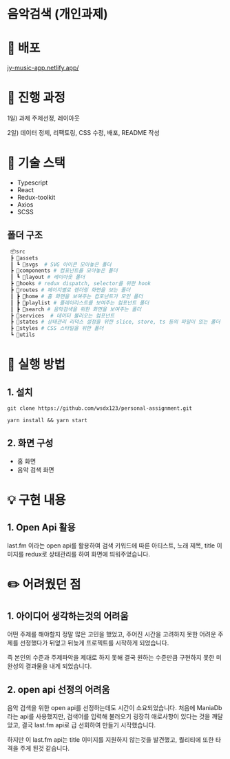# 음악검색 (개인과제)


# 🚀 배포

[jy-music-app.netlify.app/](https://jy-music-app.netlify.app/)


# 📝 진행 과정

1일) 과제 주제선정, 레이아웃

2일) 데이터 정제, 리팩토링, CSS 수정, 배포, README 작성


# 🔧 기술 스택

- Typescript
- React
- Redux-toolkit
- Axios
- SCSS

## 폴더 구조


```sh
 📦src
 ┣ 📂assets
 ┃ ┗ 📂svgs  # SVG 아이콘 모아놓은 폴더
 ┣ 📂components # 컴포넌트를 모아놓은 폴더
 ┃ ┗ 📂layout # 레이아웃 폴더
 ┣ 📂hooks # redux dispatch, selector를 위한 hook
 ┣ 📂routes # 페이지별로 렌더링 화면을 보는 폴더
 ┃ ┣ 📂home # 홈 화면을 보여주는 컴포넌트가 모인 폴더
 ┃ ┣ 📂playlist # 플레이리스트를 보여주는 컴포넌트 폴더
 ┃ ┣ 📂search # 음악검색을 위한 화면을 보여주는 폴더
 ┣ 📂services  # 데이터 불러오는 컴포넌트
 ┣ 📂states # 상태관리 리덕스 설정을 위한 slice, store, ts 등의 파일이 있는 폴더
 ┣ 📂styles # CSS 스타일을 위한 폴더
 ┗ 📂utils
```

# 📌 실행 방법

## 1. 설치
```
git clone https://github.com/wsdx123/personal-assignment.git
```
```
yarn install && yarn start
``` 

## 2. 화면 구성
  - 홈 화면
  - 음악 검색 화면
  

# 💡 구현 내용

## 1. Open Api 활용
last.fm 이라는 open api를 활용하여 검색 키워드에 따른 아티스트, 노래 제목, title 이미지를 redux로 상태관리를 하여 화면에 띄워주었습니다.

#  ✏️ 어려웠던 점

## 1. 아이디어 생각하는것의 어려움

어떤 주제를 해야할지 정말 많은 고민을 했었고, 주어진 시간을 고려하지 못한 어려운 주제를 선정했다가 뒤엎고 뒤늦게 프로젝트를 시작하게 되었습니다. 

즉 본인의 수준과 주제파악을 제대로 하지 못해 결국 원하는 수준만큼 구현하지 못한 미완성의 결과물을 내게 되었습니다.

## 2. open api 선정의 어려움

음악 검색을 위한 open api를 선정하는데도 시간이 소요되었습니다. 처음에 ManiaDb 라는 api를 사용했지만, 검색어를 입력해 불러오기 굉장히 애로사항이 있다는 것을 깨달았고, 결국 last.fm api로 급 선회하여 만들기 시작했습니다. 

하지만 이 last.fm api는 title 이미지를 지원하지 않는것을 발견했고, 퀄리티에 또한 타격을 주게 된것 같습니다.
